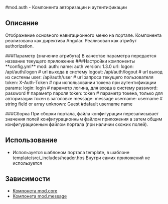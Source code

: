 #mod.auth - Компонента авторизации и аутентификации
## Описание
Отображение основного навигационного меню на портале.
Компонента реализована как директива Angular. Реализован как атрибут authorization.
 <div id="authorization" authorization>
 </div>
###Параметр (значение атрибута)
В качестве параметра передается название текущего приложение
###Настройки компоненты
**config.yml**
    mod:
        auth:
            name: auth
            version: 1.3.0
            url:
              logon: /api/auth/logon   # url выхода в систему
              logout: /api/auth/logout # url  выход из системы
              user: /api/auth/user # url запроса текущего пользователя
            token: X-Auth-Token # при использовании токена при аутентификации
            params:
              login: login       # параметр логина, для входа в систему
              password: password # параметр пароля
              token: token       # параметр токена, только для авторизации токен в заголовке
              message: message
            username: username # string field or array
            unknown: Guest  #dafault username name

###Сборка
При сборки портала, файла конфигурации перезаписывает значения полей конфигурационным файлом
приложения а затем общим конфигурационным файлом портала (при наличии схожих полей).

## Использование
- Используется шаблоном портала template,
 в шаблоне template/src/_includes/header.hbs
Внутри самих приложений не используется

## Зависимости
- [Компонета mod.core](mode_core/mod/core)
- [Компонета mod.message](mode_message/mod/message)


